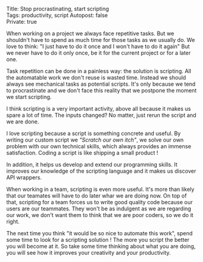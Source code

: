 Title: Stop procrastinating, start scripting  
Tags: productivity, script 
Autopost: false  
Private: true  

When working on a project we always face repetitive tasks. But we shouldn't have to spend as much time for those tasks as we usually do. We love
to think: "I just have to do it once and I won't have to do it again" But we never have to do it only once, be it for the current project or
for a later one.    

Task repetition can be done in a painless way: the solution is scripting. All the automatable work we
don't reuse is wasted time. Instead
we should always see mechanical tasks as potential scripts. It's only
because we tend to procrastinate and we don't face this reality that we
postpone the moment we start scripting.  

I think scripting is a very important activity, above
all because it makes us spare a lot of time. The inputs changed? No matter, just
rerun the script and we are done.  

I love scripting because a script is something concrete and useful. By writing our custom
script we *"Scratch our own itch"*, we solve our own problem with our
own technical skills, which always provides an immense satisfaction. Coding a script is like shipping a
small product !  

In addition, it helps us develop and extend our programming
skills. It improves our knowledge of the scripting language and it makes us
discover API wrappers.  

When working in a team, scripting is even more useful. It's
more than likely that our teamates will have to do later whar we are doing now. On top of that, scripting for a team forces us
to write good quality code because our users are our teammates. They
won't be as indulgent as we are regarding our work, we don't want them
to think that we are poor coders, so we do it right.  


The next time you think "it would be so nice to automate this work", spend some time to look for a scripting solution ! The more you script the better you will become at it. So take some time thinking about what you are doing, you will see
how it improves your creativity and your productivity.
